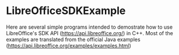 # LibreOfficeSDKExample

Here are several simple programs intended to demostrate how to use LibreOffice's SDK API (https://api.libreoffice.org/) in C++. Most of the examples are translated from the official Java examples (https://api.libreoffice.org/examples/examples.html)
